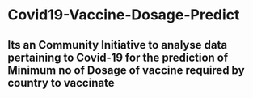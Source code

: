 # Covid19-Vaccine-Dosage-Predict

## Its an Community Initiative to analyse data pertaining to Covid-19 for the prediction of Minimum no of Dosage of vaccine required by country to vaccinate
